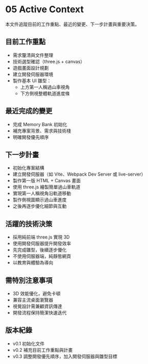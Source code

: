 # 05 Active Context

本文件追蹤目前的工作重點、最近的變更、下一步計畫與重要決策。

## 目前工作重點
- 需求釐清與文件整理
- 技術選型確認（three.js + canvas）
- 遊戲畫面設計規劃
- 建立開發伺服器環境
- 製作基本 UI 雛型：
  - 上方第一人稱過山車視角
  - 下方側視整體軌道進度條

## 最近完成的變更
- 完成 Memory Bank 初始化
- 補充專案背景、需求與技術棧
- 明確開發優先順序

## 下一步計畫
- 初始化專案結構
- 建立開發伺服器（如 Vite、Webpack Dev Server 或 live-server）
- 製作第一版 HTML + Canvas 畫面
- 使用 three.js 繪製簡單過山車軌道
- 實現第一人稱視角沿軌道移動
- 製作側視圖顯示過山車進度
- 之後再逐步優化細節與互動

## 活躍的技術決策
- 採用純前端 three.js 實現 3D
- 使用開發伺服器提升開發效率
- 先完成雛型，後續逐步優化
- 不使用伺服器端，純靜態網頁
- 以教育與體驗為導向

## 需特別注意事項
- 3D 效能優化，避免卡頓
- 兼容主流桌面瀏覽器
- 視覺設計需兼顧資訊傳達
- 開發流程保持簡潔快速迭代

## 版本紀錄
- v0.1 初始化文件
- v0.2 補充目前工作重點與計畫
- v0.3 調整開發優先順序，加入開發伺服器與雛型目標
